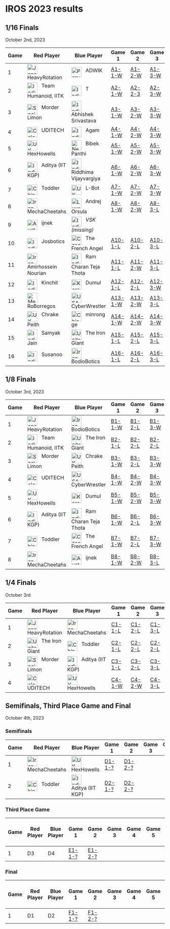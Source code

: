 # IROS 2023 results

## 1/16 Finals
October 2nd, 2023

| Game | Red Player          | Blue Player                            | Game 1 | Game 2 | Game 3 | Game 4 | Game 5 | Score | Winner |
|------|---------------------|----------------------------------------|--------|--------|--------|--------|--------|-------|--------|
| 1    | <img src="https://webots.cloud/images/flags/jp.svg" width="32px" title="Japan" align="top"> &nbsp; HeavyRotation | <img src="https://webots.cloud/images/flags/in.svg" width="32px" title="Peru" align="top"> &nbsp; ADWIK | [A1-1-W](https://webots.cloud/run?version=R2023b&url=https://github.com/cyberbotics/wrestling/blob/IROS2023/worlds/wrestling.wbt&type=competition&context=view&id=IROS2023-A1-1-W) | [A1-2-W](https://webots.cloud/run?version=R2023b&url=https://github.com/cyberbotics/wrestling/blob/IROS2023/worlds/wrestling.wbt&type=competition&context=view&id=IROS2023-A1-2-W) | [A1-3-W](https://webots.cloud/run?version=R2023b&url=https://github.com/cyberbotics/wrestling/blob/IROS2023/worlds/wrestling.wbt&type=competition&context=view&id=IROS2023-A1-3-W) | | | 3 - 0 | <img src="https://webots.cloud/images/flags/jp.svg" width="32px" title="Japan" align="top"> &nbsp; HeavyRotation |
| 2    | <img src="https://webots.cloud/images/flags/in.svg" width="32px" title="India" align="top"> &nbsp; Team Humanoid, IITK | <img src="https://webots.cloud/images/flags/in.svg" width="32px" title="India" align="top"> &nbsp; T | [A2-1-W](https://webots.cloud/run?version=R2023b&url=https://github.com/cyberbotics/wrestling/blob/IROS2023/worlds/wrestling.wbt&type=competition&context=view&id=IROS2023-A2-1-W) | [A2-2-3](https://webots.cloud/run?version=R2023b&url=https://github.com/cyberbotics/wrestling/blob/IROS2023/worlds/wrestling.wbt&type=competition&context=view&id=IROS2023-A2-2-W) | [A2-3-W](https://webots.cloud/run?version=R2023b&url=https://github.com/cyberbotics/wrestling/blob/IROS2023/worlds/wrestling.wbt&type=competition&context=view&id=IROS2023-A2-3-W) | | | 3 - 0 | <img src="https://webots.cloud/images/flags/in.svg" width="32px" title="India" align="top"> &nbsp; Team Humanoid, IITK |
| 3    | <img src="https://webots.cloud/images/flags/es.svg" width="32px" title="Spain" align="top"> &nbsp; Morder Limon | <img src="https://webots.cloud/images/flags/in.svg" width="32px" title="India" align="top"> &nbsp; Abhishek Srivastava | [A3-1-W](https://webots.cloud/run?version=R2023b&url=https://github.com/cyberbotics/wrestling/blob/IROS2023/worlds/wrestling.wbt&type=competition&context=view&id=IROS2023-A3-1-W) | [A3-2-W](https://webots.cloud/run?version=R2023b&url=https://github.com/cyberbotics/wrestling/blob/IROS2023/worlds/wrestling.wbt&type=competition&context=view&id=IROS2023-A3-2-W) | [A3-3-W](https://webots.cloud/run?version=R2023b&url=https://github.com/cyberbotics/wrestling/blob/IROS2023/worlds/wrestling.wbt&type=competition&context=view&id=IROS2023-A3-3-W) | | | 3 - 0 | <img src="https://webots.cloud/images/flags/es.svg" width="32px" title="Spain" align="top"> &nbsp; Morder Limon |
| 4    | <img src="https://webots.cloud/images/flags/co.svg" width="32px" title="Colombia" align="top"> &nbsp; UDITECH | <img src="https://webots.cloud/images/flags/in.svg" width="32px" title="India" align="top"> &nbsp; Agam | [A4-1-W](https://webots.cloud/run?version=R2023b&url=https://github.com/cyberbotics/wrestling/blob/IROS2023/worlds/wrestling.wbt&type=competition&context=view&id=IROS2023-A4-1-W) | [A4-2-W](https://webots.cloud/run?version=R2023b&url=https://github.com/cyberbotics/wrestling/blob/IROS2023/worlds/wrestling.wbt&type=competition&context=view&id=IROS2023-A4-2-W) | [A4-3-W](https://webots.cloud/run?version=R2023b&url=https://github.com/cyberbotics/wrestling/blob/IROS2023/worlds/wrestling.wbt&type=competition&context=view&id=IROS2023-A4-3-W) | | | 3 - 0 | <img src="https://webots.cloud/images/flags/co.svg" width="32px" title="Colombia" align="top"> &nbsp; UDITECH |
| 5    | <img src="https://webots.cloud/images/flags/gb.svg" width="32px" title="UK" align="top"> &nbsp; HexHowells | <img src="https://webots.cloud/images/flags/np.svg" width="32px" title="Nepal" align="top"> &nbsp; Bibek Panthi | [A5-1-W](https://webots.cloud/run?version=R2023b&url=https://github.com/cyberbotics/wrestling/blob/IROS2023/worlds/wrestling.wbt&type=competition&context=view&id=IROS2023-A5-1-W) | [A5-2-W](https://webots.cloud/run?version=R2023b&url=https://github.com/cyberbotics/wrestling/blob/IROS2023/worlds/wrestling.wbt&type=competition&context=view&id=IROS2023-A5-2-W) | [A5-3-W](https://webots.cloud/run?version=R2023b&url=https://github.com/cyberbotics/wrestling/blob/IROS2023/worlds/wrestling.wbt&type=competition&context=view&id=IROS2023-A5-3-W) | | | 3 - 0 | <img src="https://webots.cloud/images/flags/gb.svg" width="32px" title="UK" align="top"> &nbsp; HexHowells |
| 6    | <img src="https://webots.cloud/images/flags/in.svg" width="32px" title="India" align="top"> &nbsp; Aditya (IIT KGP) | <img src="https://webots.cloud/images/flags/in.svg" width="32px" title="India" align="top"> &nbsp; Riddhima Vijayvargiya | [A6-1-W](https://webots.cloud/run?version=R2023b&url=https://github.com/cyberbotics/wrestling/blob/IROS2023/worlds/wrestling.wbt&type=competition&context=view&id=IROS2023-A6-1-W) | [A6-2-W](https://webots.cloud/run?version=R2023b&url=https://github.com/cyberbotics/wrestling/blob/IROS2023/worlds/wrestling.wbt&type=competition&context=view&id=IROS2023-A6-2-W) | [A6-3-W](https://webots.cloud/run?version=R2023b&url=https://github.com/cyberbotics/wrestling/blob/IROS2023/worlds/wrestling.wbt&type=competition&context=view&id=IROS2023-A6-3-W) | | | 3 - 0 | <img src="https://webots.cloud/images/flags/in.svg" width="32px" title="India" align="top"> &nbsp; Aditya (IIT KGP) |
| 7    | <img src="https://webots.cloud/images/flags/cn.svg" width="32px" title="China" align="top"> &nbsp; Toddler | <img src="https://webots.cloud/images/flags/gb.svg" width="32px" title="UK" align="top"> &nbsp; L-Bot | [A7-1-W](https://webots.cloud/run?version=R2023b&url=https://github.com/cyberbotics/wrestling/blob/IROS2023/worlds/wrestling.wbt&type=competition&context=view&id=IROS2023-A7-1-W) | [A7-2-W](https://webots.cloud/run?version=R2023b&url=https://github.com/cyberbotics/wrestling/blob/IROS2023/worlds/wrestling.wbt&type=competition&context=view&id=IROS2023-A7-2-W) | [A7-3-W](https://webots.cloud/run?version=R2023b&url=https://github.com/cyberbotics/wrestling/blob/IROS2023/worlds/wrestling.wbt&type=competition&context=view&id=IROS2023-A7-3-W) | | | 3 - 0 | <img src="https://webots.cloud/images/flags/cn.svg" width="32px" title="China" align="top"> &nbsp; Toddler |
| 8    | <img src="https://webots.cloud/images/flags/ir.svg" width="32px" title="Iran" align="top"> &nbsp; MechaCheetahs | <img src="https://webots.cloud/images/flags/lu.svg" width="32px" title="Luxembourg" align="top"> &nbsp; Andrej Orsula | [A8-1-W](https://webots.cloud/run?version=R2023b&url=https://github.com/cyberbotics/wrestling/blob/IROS2023/worlds/wrestling.wbt&type=competition&context=view&id=IROS2023-A8-1-W) | [A8-2-W](https://webots.cloud/run?version=R2023b&url=https://github.com/cyberbotics/wrestling/blob/IROS2023/worlds/wrestling.wbt&type=competition&context=view&id=IROS2023-A8-2-W) | [A8-3-L](https://webots.cloud/run?version=R2023b&url=https://github.com/cyberbotics/wrestling/blob/IROS2023/worlds/wrestling.wbt&type=competition&context=view&id=IROS2023-A8-3-L) | [A8-4-W](https://webots.cloud/run?version=R2023b&url=https://github.com/cyberbotics/wrestling/blob/IROS2023/worlds/wrestling.wbt&type=competition&context=view&id=IROS2023-A8-4-W) | | 3 - 1 | <img src="https://webots.cloud/images/flags/ir.svg" width="32px" title="Iran" align="top"> &nbsp; MechaCheetahs |
| 9    | <img src="https://webots.cloud/images/flags/au.svg" width="32px" title="Australia" align="top"> &nbsp; ijnek | <img src="https://webots.cloud/images/flags/in.svg" width="32px" title="India" align="top"> &nbsp; *VSK (missing)* | | | | | | | <img src="https://webots.cloud/images/flags/au.svg" width="32px" title="Australia" align="top"> &nbsp; ijnek |
| 10   | <img src="https://webots.cloud/images/flags/in.svg" width="32px" title="India" align="top"> &nbsp; Josbotics | <img src="https://webots.cloud/images/flags/cz.svg" width="32px" title="Czechia" align="top"> &nbsp; The French Angel | [A10-1-L](https://webots.cloud/run?version=R2023b&url=https://github.com/cyberbotics/wrestling/blob/IROS2023/worlds/wrestling.wbt&type=competition&context=view&id=IROS2023-A10-1-L) | [A10-2-L](https://webots.cloud/run?version=R2023b&url=https://github.com/cyberbotics/wrestling/blob/IROS2023/worlds/wrestling.wbt&type=competition&context=view&id=IROS2023-A10-2-L) | [A10-3-L](https://webots.cloud/run?version=R2023b&url=https://github.com/cyberbotics/wrestling/blob/IROS2023/worlds/wrestling.wbt&type=competition&context=view&id=IROS2023-A10-3-L) | | | 0 - 3 | <img src="https://webots.cloud/images/flags/cz.svg" width="32px" title="Czechia" align="top"> &nbsp; The French Angel |
| 11   | <img src="https://webots.cloud/images/flags/ir.svg" width="32px" title="Iran" align="top"> &nbsp; Amirhossein Nourian | <img src="https://webots.cloud/images/flags/in.svg" width="32px" title="India" align="top"> &nbsp; Ram Charan Teja Thota | [A11-1-L](https://webots.cloud/run?version=R2023b&url=https://github.com/cyberbotics/wrestling/blob/IROS2023/worlds/wrestling.wbt&type=competition&context=view&id=IROS2023-A11-1-L) | [A11-2-W](https://webots.cloud/run?version=R2023b&url=https://github.com/cyberbotics/wrestling/blob/IROS2023/worlds/wrestling.wbt&type=competition&context=view&id=IROS2023-A11-2-W) | [A11-3-L](https://webots.cloud/run?version=R2023b&url=https://github.com/cyberbotics/wrestling/blob/IROS2023/worlds/wrestling.wbt&type=competition&context=view&id=IROS2023-A11-3-L) | [A11-4-L](https://webots.cloud/run?version=R2023b&url=https://github.com/cyberbotics/wrestling/blob/IROS2023/worlds/wrestling.wbt&type=competition&context=view&id=IROS2023-A11-4-L) | | 1 - 3 | <img src="https://webots.cloud/images/flags/in.svg" width="32px" title="India" align="top"> &nbsp; Ram Charan Teja Thota |
| 12   | <img src="https://webots.cloud/images/flags/in.svg" width="32px" title="India" align="top"> &nbsp; Kinchit | <img src="https://webots.cloud/images/flags/kr.svg" width="32px" title="Korea" align="top"> &nbsp; Dumul | [A12-1-L](https://webots.cloud/run?version=R2023b&url=https://github.com/cyberbotics/wrestling/blob/IROS2023/worlds/wrestling.wbt&type=competition&context=view&id=IROS2023-A12-1-L) | [A12-2-L](https://webots.cloud/run?version=R2023b&url=https://github.com/cyberbotics/wrestling/blob/IROS2023/worlds/wrestling.wbt&type=competition&context=view&id=IROS2023-A12-2-L) | [A12-3-W](https://webots.cloud/run?version=R2023b&url=https://github.com/cyberbotics/wrestling/blob/IROS2023/worlds/wrestling.wbt&type=competition&context=view&id=IROS2023-A12-3-W) | [A12-4-W](https://webots.cloud/run?version=R2023b&url=https://github.com/cyberbotics/wrestling/blob/IROS2023/worlds/wrestling.wbt&type=competition&context=view&id=IROS2023-A12-4-W) | [A12-5-L](https://webots.cloud/run?version=R2023b&url=https://github.com/cyberbotics/wrestling/blob/IROS2023/worlds/wrestling.wbt&type=competition&context=view&id=IROS2023-A12-5-L) | 2 - 3 | <img src="https://webots.cloud/images/flags/kr.svg" width="32px" title="Korea" align="top"> &nbsp; Dumul |
| 13   | <img src="https://webots.cloud/images/flags/mx.svg" width="32px" title="Mexico" align="top"> &nbsp; RoBorregos | <img src="https://webots.cloud/images/flags/us.svg" width="32px" title="USA" align="top"> &nbsp; CyberWrestler | [A13-1-W](https://webots.cloud/run?version=R2023b&url=https://github.com/cyberbotics/wrestling/blob/IROS2023/worlds/wrestling.wbt&type=competition&context=view&id=IROS2023-A13-1-W) | [A13-2-W](https://webots.cloud/run?version=R2023b&url=https://github.com/cyberbotics/wrestling/blob/IROS2023/worlds/wrestling.wbt&type=competition&context=view&id=IROS2023-A13-2-W) | [A13-3-L](https://webots.cloud/run?version=R2023b&url=https://github.com/cyberbotics/wrestling/blob/IROS2023/worlds/wrestling.wbt&type=competition&context=view&id=IROS2023-A13-3-L) | [A13-4-L](https://webots.cloud/run?version=R2023b&url=https://github.com/cyberbotics/wrestling/blob/IROS2023/worlds/wrestling.wbt&type=competition&context=view&id=IROS2023-A13-4-L) | [A13-5-L](https://webots.cloud/run?version=R2023b&url=https://github.com/cyberbotics/wrestling/blob/IROS2023/worlds/wrestling.wbt&type=competition&context=view&id=IROS2023-A13-5-L) | 2 - 3 | <img src="https://webots.cloud/images/flags/us.svg" width="32px" title="USA" align="top"> &nbsp; CyberWrestler |
| 14   | <img src="https://webots.cloud/images/flags/gb.svg" width="32px" title="UK" align="top"> &nbsp; Chrake Peith | <img src="https://webots.cloud/images/flags/cn.svg" width="32px" title="China" align="top"> &nbsp; minrong ge | [A14-1-W](https://webots.cloud/run?version=R2023b&url=https://github.com/cyberbotics/wrestling/blob/IROS2023/worlds/wrestling.wbt&type=competition&context=view&id=IROS2023-A14-1-W) | [A14-2-W](https://webots.cloud/run?version=R2023b&url=https://github.com/cyberbotics/wrestling/blob/IROS2023/worlds/wrestling.wbt&type=competition&context=view&id=IROS2023-A14-2-W) | [A14-3-W](https://webots.cloud/run?version=R2023b&url=https://github.com/cyberbotics/wrestling/blob/IROS2023/worlds/wrestling.wbt&type=competition&context=view&id=IROS2023-A14-3-W) | | | 3 - 0 | <img src="https://webots.cloud/images/flags/gb.svg" width="32px" title="UK" align="top"> &nbsp; Chrake Peith |
| 15   | <img src="https://webots.cloud/images/flags/in.svg" width="32px" title="India" align="top"> &nbsp; Samyak Jain | <img src="https://webots.cloud/images/flags/ae.svg" width="32px" title="United Arab Emirates" align="top"> &nbsp; The Iron Giant | [A15-1-L](https://webots.cloud/run?version=R2023b&url=https://github.com/cyberbotics/wrestling/blob/IROS2023/worlds/wrestling.wbt&type=competition&context=view&id=IROS2023-A15-1-L) | [A15-2-L](https://webots.cloud/run?version=R2023b&url=https://github.com/cyberbotics/wrestling/blob/IROS2023/worlds/wrestling.wbt&type=competition&context=view&id=IROS2023-A15-2-L) | [A15-3-L](https://webots.cloud/run?version=R2023b&url=https://github.com/cyberbotics/wrestling/blob/IROS2023/worlds/wrestling.wbt&type=competition&context=view&id=IROS2023-A15-3-L) | | | 0 - 3 | <img src="https://webots.cloud/images/flags/ae.svg" width="32px" title="United Arab Emirates" align="top"> &nbsp; The Iron Giant |
| 16   | <img src="https://webots.cloud/images/flags/in.svg" width="32px" title="India" align="top"> &nbsp; Susanoo | <img src="https://webots.cloud/images/flags/ir.svg" width="32px" title="Iran" align="top"> &nbsp; BodioBotics | [A16-1-L](https://webots.cloud/run?version=R2023b&url=https://github.com/cyberbotics/wrestling/blob/IROS2023/worlds/wrestling.wbt&type=competition&context=view&id=IROS2023-A16-1-L) | [A16-2-L](https://webots.cloud/run?version=R2023b&url=https://github.com/cyberbotics/wrestling/blob/IROS2023/worlds/wrestling.wbt&type=competition&context=view&id=IROS2023-A16-2-L) | [A16-3-L](https://webots.cloud/run?version=R2023b&url=https://github.com/cyberbotics/wrestling/blob/IROS2023/worlds/wrestling.wbt&type=competition&context=view&id=IROS2023-A16-3-L) | | | 0 - 3 | <img src="https://webots.cloud/images/flags/ir.svg" width="32px" title="Iran" align="top"> &nbsp; BodioBotics |

## 1/8 Finals
October 3rd, 2023

| Game | Red Player | Blue Player | Game 1 | Game 2 | Game 3 | Game 4 | Game 5 | Score | Winner |
|------|------------|-------------|--------|--------|--------|--------|--------|-------|--------|
| 1    | <img src="https://webots.cloud/images/flags/jp.svg" width="32px" title="Japan" align="top"> &nbsp; HeavyRotation | <img src="https://webots.cloud/images/flags/ir.svg" width="32px" title="Iran" align="top"> &nbsp; BodioBotics | [B1-1-W](https://webots.cloud/run?version=R2023b&url=https://github.com/cyberbotics/wrestling/blob/IROS2023/worlds/wrestling.wbt&type=competition&context=view&id=IROS2023-B1-1-W) | [B1-2-L](https://webots.cloud/run?version=R2023b&url=https://github.com/cyberbotics/wrestling/blob/IROS2023/worlds/wrestling.wbt&type=competition&context=view&id=IROS2023-B1-2-L) | [B1-3-W](https://webots.cloud/run?version=R2023b&url=https://github.com/cyberbotics/wrestling/blob/IROS2023/worlds/wrestling.wbt&type=competition&context=view&id=IROS2023-B1-3-W) | [B1-4-L](https://webots.cloud/run?version=R2023b&url=https://github.com/cyberbotics/wrestling/blob/IROS2023/worlds/wrestling.wbt&type=competition&context=view&id=IROS2023-B1-4-L) | [B1-5-W](https://webots.cloud/run?version=R2023b&url=https://github.com/cyberbotics/wrestling/blob/IROS2023/worlds/wrestling.wbt&type=competition&context=view&id=IROS2023-B1-5-W) | 3 - 2 | <img src="https://webots.cloud/images/flags/jp.svg" width="32px" title="Japan" align="top"> &nbsp; HeavyRotation |
| 2    | <img src="https://webots.cloud/images/flags/in.svg" width="32px" title="India" align="top"> &nbsp; Team Humanoid, IITK | <img src="https://webots.cloud/images/flags/ae.svg" width="32px" title="United Arab Emirates" align="top"> &nbsp; The Iron Giant | [B2-1-L](https://webots.cloud/run?version=R2023b&url=https://github.com/cyberbotics/wrestling/blob/IROS2023/worlds/wrestling.wbt&type=competition&context=view&id=IROS2023-B2-1-L) | [B2-2-L](https://webots.cloud/run?version=R2023b&url=https://github.com/cyberbotics/wrestling/blob/IROS2023/worlds/wrestling.wbt&type=competition&context=view&id=IROS2023-B2-2-L) | [B2-2-L](https://webots.cloud/run?version=R2023b&url=https://github.com/cyberbotics/wrestling/blob/IROS2023/worlds/wrestling.wbt&type=competition&context=view&id=IROS2023-B2-2-L) | | | 0 - 3 | <img src="https://webots.cloud/images/flags/ae.svg" width="32px" title="United Arab Emirates" align="top"> &nbsp; The Iron Giant |
| 3    | <img src="https://webots.cloud/images/flags/es.svg" width="32px" title="Spain" align="top"> &nbsp; Morder Limon | <img src="https://webots.cloud/images/flags/gb.svg" width="32px" title="UK" align="top"> &nbsp; Chrake Peith | [B3-1-W](https://webots.cloud/run?version=R2023b&url=https://github.com/cyberbotics/wrestling/blob/IROS2023/worlds/wrestling.wbt&type=competition&context=view&id=IROS2023-B3-1-W) | [B3-2-L](https://webots.cloud/run?version=R2023b&url=https://github.com/cyberbotics/wrestling/blob/IROS2023/worlds/wrestling.wbt&type=competition&context=view&id=IROS2023-B3-2-L) | [B3-3-W](https://webots.cloud/run?version=R2023b&url=https://github.com/cyberbotics/wrestling/blob/IROS2023/worlds/wrestling.wbt&type=competition&context=view&id=IROS2023-B3-3-W) | [B3-4-L](https://webots.cloud/run?version=R2023b&url=https://github.com/cyberbotics/wrestling/blob/IROS2023/worlds/wrestling.wbt&type=competition&context=view&id=IROS2023-B3-4-L) | [B3-5-W](https://webots.cloud/run?version=R2023b&url=https://github.com/cyberbotics/wrestling/blob/IROS2023/worlds/wrestling.wbt&type=competition&context=view&id=IROS2023-B3-5-W) | 3 - 2 | <img src="https://webots.cloud/images/flags/es.svg" width="32px" title="Spain" align="top"> &nbsp; Morder Limon |
| 4    | <img src="https://webots.cloud/images/flags/co.svg" width="32px" title="Colombia" align="top"> &nbsp; UDITECH | <img src="https://webots.cloud/images/flags/us.svg" width="32px" title="USA" align="top"> &nbsp; CyberWrestler | [B4-1-W](https://webots.cloud/run?version=R2023b&url=https://github.com/cyberbotics/wrestling/blob/IROS2023/worlds/wrestling.wbt&type=competition&context=view&id=IROS2023-B4-1-W) | [B4-2-W](https://webots.cloud/run?version=R2023b&url=https://github.com/cyberbotics/wrestling/blob/IROS2023/worlds/wrestling.wbt&type=competition&context=view&id=IROS2023-B4-2-W) | [B4-3-W](https://webots.cloud/run?version=R2023b&url=https://github.com/cyberbotics/wrestling/blob/IROS2023/worlds/wrestling.wbt&type=competition&context=view&id=IROS2023-B4-3-W) | | | 3 - 0 | <img src="https://webots.cloud/images/flags/co.svg" width="32px" title="Colombia" align="top"> &nbsp; UDITECH |
| 5    | <img src="https://webots.cloud/images/flags/gb.svg" width="32px" title="UK" align="top"> &nbsp; HexHowells | <img src="https://webots.cloud/images/flags/kr.svg" width="32px" title="Korea" align="top"> &nbsp; Dumul | [B5-1-W](https://webots.cloud/run?version=R2023b&url=https://github.com/cyberbotics/wrestling/blob/IROS2023/worlds/wrestling.wbt&type=competition&context=view&id=IROS2023-B5-1-W) | [B5-2-W](https://webots.cloud/run?version=R2023b&url=https://github.com/cyberbotics/wrestling/blob/IROS2023/worlds/wrestling.wbt&type=competition&context=view&id=IROS2023-B5-2-W) | [B5-3-W](https://webots.cloud/run?version=R2023b&url=https://github.com/cyberbotics/wrestling/blob/IROS2023/worlds/wrestling.wbt&type=competition&context=view&id=IROS2023-B5-3-W) | | | 3 - 0 | <img src="https://webots.cloud/images/flags/gb.svg" width="32px" title="UK" align="top"> &nbsp; HexHowells |
| 6    | <img src="https://webots.cloud/images/flags/in.svg" width="32px" title="India" align="top"> &nbsp; Aditya (IIT KGP) | <img src="https://webots.cloud/images/flags/in.svg" width="32px" title="India" align="top"> &nbsp; Ram Charan Teja Thota | [B6-1-W](https://webots.cloud/run?version=R2023b&url=https://github.com/cyberbotics/wrestling/blob/IROS2023/worlds/wrestling.wbt&type=competition&context=view&id=IROS2023-B6-1-W) | [B6-2-L](https://webots.cloud/run?version=R2023b&url=https://github.com/cyberbotics/wrestling/blob/IROS2023/worlds/wrestling.wbt&type=competition&context=view&id=IROS2023-B6-2-L) | [B6-3-W](https://webots.cloud/run?version=R2023b&url=https://github.com/cyberbotics/wrestling/blob/IROS2023/worlds/wrestling.wbt&type=competition&context=view&id=IROS2023-B6-3-W) | [B6-4-W](https://webots.cloud/run?version=R2023b&url=https://github.com/cyberbotics/wrestling/blob/IROS2023/worlds/wrestling.wbt&type=competition&context=view&id=IROS2023-B6-4-W) | | 3 - 1 | <img src="https://webots.cloud/images/flags/in.svg" width="32px" title="India" align="top"> &nbsp; Aditya (IIT KGP) |
| 7    | <img src="https://webots.cloud/images/flags/cn.svg" width="32px" title="China" align="top"> &nbsp; Toddler | <img src="https://webots.cloud/images/flags/cz.svg" width="32px" title="Czechia" align="top"> &nbsp; The French Angel | [B7-1-W](https://webots.cloud/run?version=R2023b&url=https://github.com/cyberbotics/wrestling/blob/IROS2023/worlds/wrestling.wbt&type=competition&context=view&id=IROS2023-B7-1-W) | [B7-2-L](https://webots.cloud/run?version=R2023b&url=https://github.com/cyberbotics/wrestling/blob/IROS2023/worlds/wrestling.wbt&type=competition&context=view&id=IROS2023-B7-2-L) | [B7-3-W](https://webots.cloud/run?version=R2023b&url=https://github.com/cyberbotics/wrestling/blob/IROS2023/worlds/wrestling.wbt&type=competition&context=view&id=IROS2023-B7-3-W) | [B7-4-L](https://webots.cloud/run?version=R2023b&url=https://github.com/cyberbotics/wrestling/blob/IROS2023/worlds/wrestling.wbt&type=competition&context=view&id=IROS2023-B7-4-L) | [B7-5-W](https://webots.cloud/run?version=R2023b&url=https://github.com/cyberbotics/wrestling/blob/IROS2023/worlds/wrestling.wbt&type=competition&context=view&id=IROS2023-B7-5-W) | 3 - 2 | <img src="https://webots.cloud/images/flags/cn.svg" width="32px" title="China" align="top"> &nbsp; Toddler |
| 8    | <img src="https://webots.cloud/images/flags/ir.svg" width="32px" title="Iran" align="top"> &nbsp; MechaCheetahs | <img src="https://webots.cloud/images/flags/au.svg" width="32px" title="Australia" align="top"> &nbsp; ijnek | [B8-1-W](https://webots.cloud/run?version=R2023b&url=https://github.com/cyberbotics/wrestling/blob/IROS2023/worlds/wrestling.wbt&type=competition&context=view&id=IROS2023-B8-1-W) | [B8-2-W](https://webots.cloud/run?version=R2023b&url=https://github.com/cyberbotics/wrestling/blob/IROS2023/worlds/wrestling.wbt&type=competition&context=view&id=IROS2023-B8-2-W) | [B8-3-L](https://webots.cloud/run?version=R2023b&url=https://github.com/cyberbotics/wrestling/blob/IROS2023/worlds/wrestling.wbt&type=competition&context=view&id=IROS2023-B8-3-L) | [B8-4-W](https://webots.cloud/run?version=R2023b&url=https://github.com/cyberbotics/wrestling/blob/IROS2023/worlds/wrestling.wbt&type=competition&context=view&id=IROS2023-B8-4-W) | | 3 - 1 | <img src="https://webots.cloud/images/flags/ir.svg" width="32px" title="Iran" align="top"> &nbsp; MechaCheetahs |

## 1/4 Finals
October 3rd

| Game | Red Player | Blue Player | Game 1 | Game 2 | Game 3 | Game 4 | Game 5 | Score | Winner |
|------|------------|-------------|--------|--------|--------|--------|--------|-------|--------|
| 1    | <img src="https://webots.cloud/images/flags/jp.svg" width="32px" title="Japan" align="top"> &nbsp; HeavyRotation | <img src="https://webots.cloud/images/flags/ir.svg" width="32px" title="Iran" align="top"> &nbsp; MechaCheetahs | [C1-1-L](https://webots.cloud/run?version=R2023b&url=https://github.com/cyberbotics/wrestling/blob/IROS2023/worlds/wrestling.wbt&type=competition&context=view&id=IROS2023-C1-1-L) | [C1-2-L](https://webots.cloud/run?version=R2023b&url=https://github.com/cyberbotics/wrestling/blob/IROS2023/worlds/wrestling.wbt&type=competition&context=view&id=IROS2023-C1-2-L) | [C1-3-L](https://webots.cloud/run?version=R2023b&url=https://github.com/cyberbotics/wrestling/blob/IROS2023/worlds/wrestling.wbt&type=competition&context=view&id=IROS2023-C1-3-L) | | | 0 - 3 | <img src="https://webots.cloud/images/flags/ir.svg" width="32px" title="Iran" align="top"> &nbsp; MechaCheetahs |
| 2    | <img src="https://webots.cloud/images/flags/ae.svg" width="32px" title="United Arab Emirates" align="top"> &nbsp; The Iron Giant | <img src="https://webots.cloud/images/flags/cn.svg" width="32px" title="China" align="top"> &nbsp; Toddler | [C2-1-L](https://webots.cloud/run?version=R2023b&url=https://github.com/cyberbotics/wrestling/blob/IROS2023/worlds/wrestling.wbt&type=competition&context=view&id=IROS2023-C2-1-L) | [C2-2-L](https://webots.cloud/run?version=R2023b&url=https://github.com/cyberbotics/wrestling/blob/IROS2023/worlds/wrestling.wbt&type=competition&context=view&id=IROS2023-C2-2-L) | [C2-2-L](https://webots.cloud/run?version=R2023b&url=https://github.com/cyberbotics/wrestling/blob/IROS2023/worlds/wrestling.wbt&type=competition&context=view&id=IROS2023-C2-2-L) | | | 0 - 3 | <img src="https://webots.cloud/images/flags/cn.svg" width="32px" title="China" align="top"> &nbsp; Toddler |
| 3    | <img src="https://webots.cloud/images/flags/es.svg" width="32px" title="Spain" align="top"> &nbsp; Morder Limon | <img src="https://webots.cloud/images/flags/in.svg" width="32px" title="India" align="top"> &nbsp; Aditya (IIT KGP) | [C3-1-L](https://webots.cloud/run?version=R2023b&url=https://github.com/cyberbotics/wrestling/blob/IROS2023/worlds/wrestling.wbt&type=competition&context=view&id=IROS2023-C3-1-L) | [C3-2-L](https://webots.cloud/run?version=R2023b&url=https://github.com/cyberbotics/wrestling/blob/IROS2023/worlds/wrestling.wbt&type=competition&context=view&id=IROS2023-C3-2-L) | [C3-3-L](https://webots.cloud/run?version=R2023b&url=https://github.com/cyberbotics/wrestling/blob/IROS2023/worlds/wrestling.wbt&type=competition&context=view&id=IROS2023-C3-3-L) | | | 0 - 3 | <img src="https://webots.cloud/images/flags/in.svg" width="32px" title="India" align="top"> &nbsp; Aditya (IIT KGP) |
| 4    | <img src="https://webots.cloud/images/flags/co.svg" width="32px" title="Colombia" align="top"> &nbsp; UDITECH | <img src="https://webots.cloud/images/flags/gb.svg" width="32px" title="UK" align="top"> &nbsp; HexHowells | [C4-1-W](https://webots.cloud/run?version=R2023b&url=https://github.com/cyberbotics/wrestling/blob/IROS2023/worlds/wrestling.wbt&type=competition&context=view&id=IROS2023-C4-1-W) | [C4-2-W](https://webots.cloud/run?version=R2023b&url=https://github.com/cyberbotics/wrestling/blob/IROS2023/worlds/wrestling.wbt&type=competition&context=view&id=IROS2023-C4-2-W) | [C4-3-L](https://webots.cloud/run?version=R2023b&url=https://github.com/cyberbotics/wrestling/blob/IROS2023/worlds/wrestling.wbt&type=competition&context=view&id=IROS2023-C4-3-L) | [C4-4-L](https://webots.cloud/run?version=R2023b&url=https://github.com/cyberbotics/wrestling/blob/IROS2023/worlds/wrestling.wbt&type=competition&context=view&id=IROS2023-C4-4-L) | [C4-5-L](https://webots.cloud/run?version=R2023b&url=https://github.com/cyberbotics/wrestling/blob/IROS2023/worlds/wrestling.wbt&type=competition&context=view&id=IROS2023-C4-5-L) | 2 - 3 | C4 |

## Semifinals, Third Place Game and Final
October 4th, 2023

### Semifinals

| Game | Red Player | Blue Player | Game 1 | Game 2 | Game 3 | Game 4 |Game 5 | Score | Winner | Looser |
|------|------------|-------------|--------|--------|--------|--------|-------|-------|--------|--------|
| 1    | <img src="https://webots.cloud/images/flags/ir.svg" width="32px" title="Iran" align="top"> &nbsp; MechaCheetahs | <img src="https://webots.cloud/images/flags/gb.svg" width="32px" title="UK" align="top"> &nbsp; HexHowells | [D1-1-?](https://webots.cloud/run?version=R2023b&url=https://github.com/cyberbotics/wrestling/blob/IROS2023/worlds/wrestling.wbt&type=competition&context=view&id=IROS2023-D1-1-?) | [D1-2-?](https://webots.cloud/run?version=R2023b&url=https://github.com/cyberbotics/wrestling/blob/IROS2023/worlds/wrestling.wbt&type=competition&context=view&id=IROS2023-D1-1-?) | | | | ? - ? | D1 | D3 |
| 2    | <img src="https://webots.cloud/images/flags/cn.svg" width="32px" title="China" align="top"> &nbsp; Toddler | <img src="https://webots.cloud/images/flags/in.svg" width="32px" title="India" align="top"> &nbsp; Aditya (IIT KGP) | [D2-1-?](https://webots.cloud/run?version=R2023b&url=https://github.com/cyberbotics/wrestling/blob/IROS2023/worlds/wrestling.wbt&type=competition&context=view&id=IROS2023-D2-1-?) | [D2-2-?](https://webots.cloud/run?version=R2023b&url=https://github.com/cyberbotics/wrestling/blob/IROS2023/worlds/wrestling.wbt&type=competition&context=view&id=IROS2023-D2-2-?) | | | | ? - ? | D2 | D4 |

### Third Place Game

| Game | Red Player | Blue Player | Game 1 | Game 2 | Game 3 | Game 4 | Game 5 | Score | Bronze Medal (3rd place) |
|------|------------|-------------|--------|--------|--------|--------|--------|-------|--------------------------|
| 1    | D3 | D4 | [E1-1-?](https://webots.cloud/run?version=R2023b&url=https://github.com/cyberbotics/wrestling/blob/IROS2023/worlds/wrestling.wbt&type=competition&context=view&id=IROS2023-E1-1-?) | [E1-2-?](https://webots.cloud/run?version=R2023b&url=https://github.com/cyberbotics/wrestling/blob/IROS2023/worlds/wrestling.wbt&type=competition&context=view&id=IROS2023-E1-2-?) | | | | ? - ? | E1 |

### Final

| Game | Red Player | Blue Player | Game 1 | Game 2 | Game 3 | Game 4 | Game 5 | Score | Gold Medal (1st place) | Silver Medal (2nd place) |
|------|------------|-------------|--------|--------|--------|--------|--------|-------|------------------------|--------------------------|
| 1    | D1 | D2 | [F1-1-?](https://webots.cloud/run?version=R2023b&url=https://github.com/cyberbotics/wrestling/blob/IROS2023/worlds/wrestling.wbt&type=competition&context=view&id=IROS2023-F1-1-?) | [F1-2-?](https://webots.cloud/run?version=R2023b&url=https://github.com/cyberbotics/wrestling/blob/IROS2023/worlds/wrestling.wbt&type=competition&context=view&id=IROS2023-F1-2-?) | | | | ? - ? | F1 | F2 |


